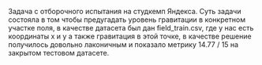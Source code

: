 Задача с отборочного испытания на студкемп Яндекса.
Суть задачи состояла в том чтобы предугадать уровень гравитации в конкретном участке поля, в качестве датасета был дан field_train.csv, где у нас есть координаты x и y а также гравитация в этой точке, в качестве решение получилось довольно лаконичным и показало метрику 14.77 / 15 на закрытом тестовом датасете.
